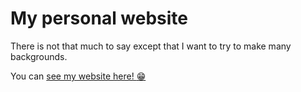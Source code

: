 # My personal website

There is not that much to say except that I want to try to make many backgrounds.

You can [see my website here! :grin:](https://maeeen.github.io)